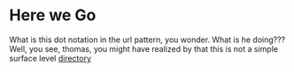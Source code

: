 # Here we Go

What is this dot notation in the url pattern, you wonder. What is he doing???
Well, you see, thomas, you might have realized by that this is not a simple
surface level
<a href="/staff/doc/you.might.have.realized.by.now.that.this.is.not.a.simple.surface.level.directory.of/"
    >directory</a>
